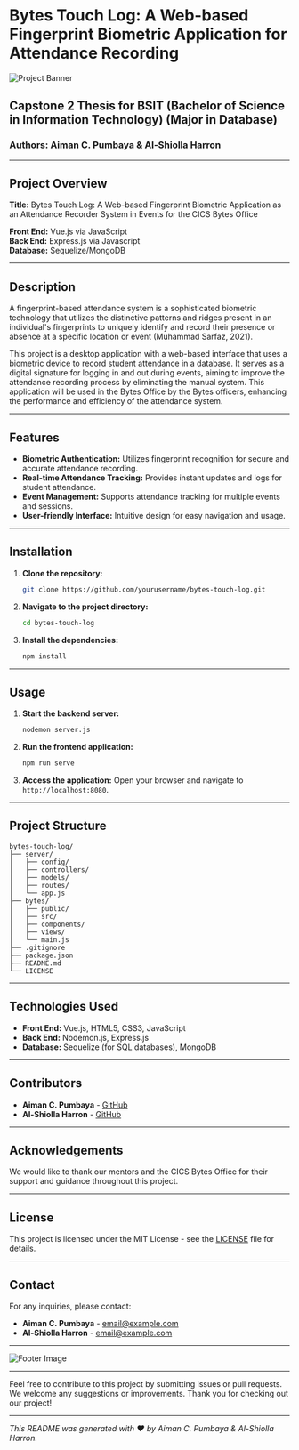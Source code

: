 # Bytes Touch Log: A Web-based Fingerprint Biometric Application for Attendance Recording

![Project Banner](path/to/banner/image.png)

## Capstone 2 Thesis for BSIT (Bachelor of Science in Information Technology) (Major in Database)
### Authors: Aiman C. Pumbaya & Al-Shiolla Harron

---

## Project Overview

**Title:** Bytes Touch Log: A Web-based Fingerprint Biometric Application as an Attendance Recorder System in Events for the CICS Bytes Office

**Front End:** Vue.js via JavaScript  
**Back End:** Express.js via Javascript  
**Database:** Sequelize/MongoDB

---

## Description

A fingerprint-based attendance system is a sophisticated biometric technology that utilizes the distinctive patterns and ridges present in an individual's fingerprints to uniquely identify and record their presence or absence at a specific location or event (Muhammad Sarfaz, 2021).

This project is a desktop application with a web-based interface that uses a biometric device to record student attendance in a database. It serves as a digital signature for logging in and out during events, aiming to improve the attendance recording process by eliminating the manual system. This application will be used in the Bytes Office by the Bytes officers, enhancing the performance and efficiency of the attendance system.

---

## Features

- **Biometric Authentication:** Utilizes fingerprint recognition for secure and accurate attendance recording.
- **Real-time Attendance Tracking:** Provides instant updates and logs for student attendance.
- **Event Management:** Supports attendance tracking for multiple events and sessions.
- **User-friendly Interface:** Intuitive design for easy navigation and usage.

---

## Installation

1. **Clone the repository:**
    ```bash
    git clone https://github.com/yourusername/bytes-touch-log.git
    ```
2. **Navigate to the project directory:**
    ```bash
    cd bytes-touch-log
    ```
3. **Install the dependencies:**
    ```bash
    npm install
    ```

---

## Usage

1. **Start the backend server:**
    ```bash
    nodemon server.js
    ```
2. **Run the frontend application:**
    ```bash
    npm run serve
    ```
3. **Access the application:**
    Open your browser and navigate to `http://localhost:8080`.

---

## Project Structure

```
bytes-touch-log/
├── server/
│   ├── config/
│   ├── controllers/
│   ├── models/
│   ├── routes/
│   └── app.js
├── bytes/
│   ├── public/
│   ├── src/
│   ├── components/
│   ├── views/
│   └── main.js
├── .gitignore
├── package.json
├── README.md
└── LICENSE
```

---

## Technologies Used

- **Front End:** Vue.js, HTML5, CSS3, JavaScript
- **Back End:** Nodemon.js, Express.js
- **Database:** Sequelize (for SQL databases), MongoDB

---

## Contributors

- **Aiman C. Pumbaya** - [GitHub](https://github.com/aimancpumbaya)
- **Al-Shiolla Harron** - [GitHub](https://github.com/al-shiollaharron)

---

## Acknowledgements

We would like to thank our mentors and the CICS Bytes Office for their support and guidance throughout this project.

---

## License

This project is licensed under the MIT License - see the [LICENSE](LICENSE) file for details.

---

## Contact

For any inquiries, please contact:
- **Aiman C. Pumbaya** - [email@example.com](mailto:email@example.com)
- **Al-Shiolla Harron** - [email@example.com](mailto:email@example.com)

---

![Footer Image](path/to/footer/image.png)

---

Feel free to contribute to this project by submitting issues or pull requests. We welcome any suggestions or improvements. Thank you for checking out our project!

---

*This README was generated with ❤️ by Aiman C. Pumbaya & Al-Shiolla Harron.*

